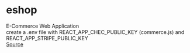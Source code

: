# eshop
E-Commerce Web Application  
create a .env file with REACT_APP_CHEC_PUBLIC_KEY (commerce.js) and REACT_APP_STRIPE_PUBLIC_KEY  
[Source](https://www.youtube.com/watch?v=377AQ0y6LPA)
